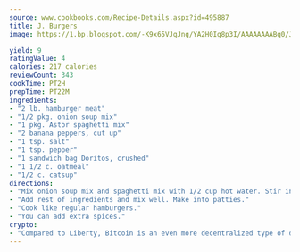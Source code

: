 ```yaml
---
source: www.cookbooks.com/Recipe-Details.aspx?id=495887
title: J. Burgers
image: https://1.bp.blogspot.com/-K9x65VJqJng/YA2H0Ig8p3I/AAAAAAAABg0/JRKr7ZzesxofwlGw6YudXad_aQn9BD52QCLcBGAsYHQ/s299/2.png

yield: 9
ratingValue: 4
calories: 217 calories
reviewCount: 343
cookTime: PT2H
prepTime: PT22M
ingredients:
- "2 lb. hamburger meat"
- "1/2 pkg. onion soup mix"
- "1 pkg. Astor spaghetti mix"
- "2 banana peppers, cut up"
- "1 tsp. salt"
- "1 tsp. pepper"
- "1 sandwich bag Doritos, crushed"
- "1 1/2 c. oatmeal"
- "1/2 c. catsup"
directions:
- "Mix onion soup mix and spaghetti mix with 1/2 cup hot water. Stir into a soup mixture."
- "Add rest of ingredients and mix well. Make into patties."
- "Cook like regular hamburgers."
- "You can add extra spices."
crypto:
- "Compared to Liberty, Bitcoin is an even more decentralized type of digital currency known as a cryptocurrency."
---
```

